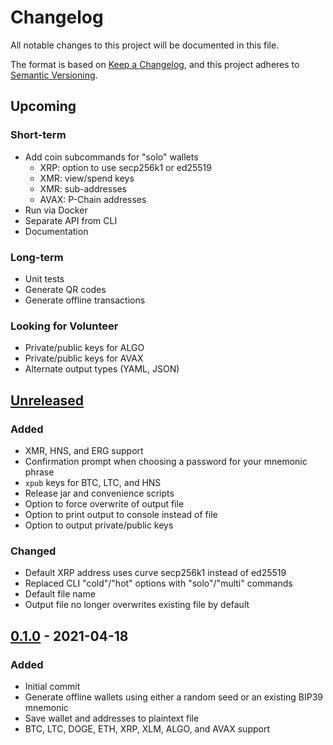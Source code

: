 # Changelog
All notable changes to this project will be documented in this file.

The format is based on [Keep a Changelog](https://keepachangelog.com/en/1.0.0/),
and this project adheres to [Semantic Versioning](https://semver.org/spec/v2.0.0.html).

## Upcoming
### Short-term
- Add coin subcommands for "solo" wallets
  - XRP: option to use secp256k1 or ed25519
  - XMR: view/spend keys
  - XMR: sub-addresses
  - AVAX: P-Chain addresses
- Run via Docker
- Separate API from CLI
- Documentation

### Long-term
- Unit tests
- Generate QR codes
- Generate offline transactions

### Looking for Volunteer
- Private/public keys for ALGO
- Private/public keys for AVAX
- Alternate output types (YAML, JSON)

## [Unreleased]
### Added
- XMR, HNS, and ERG support
- Confirmation prompt when choosing a password for your mnemonic phrase
- `xpub` keys for BTC, LTC, and HNS
- Release jar and convenience scripts
- Option to force overwrite of output file
- Option to print output to console instead of file
- Option to output private/public keys
### Changed
- Default XRP address uses curve secp256k1 instead of ed25519
- Replaced CLI "cold"/"hot" options with "solo"/"multi" commands
- Default file name
- Output file no longer overwrites existing file by default

## [0.1.0] - 2021-04-18
### Added
- Initial commit
- Generate offline wallets using either a random seed or an existing BIP39 mnemonic
- Save wallet and addresses to plaintext file
- BTC, LTC, DOGE, ETH, XRP, XLM, ALGO, and AVAX support

[Unreleased]: https://github.com/ashelkovnykov/offline-wallet-generator/compare/v0.1.0...HEAD
[0.1.0]: https://github.com/ashelkovnykov/offline-wallet-generator/releases/tag/v0.1.0

